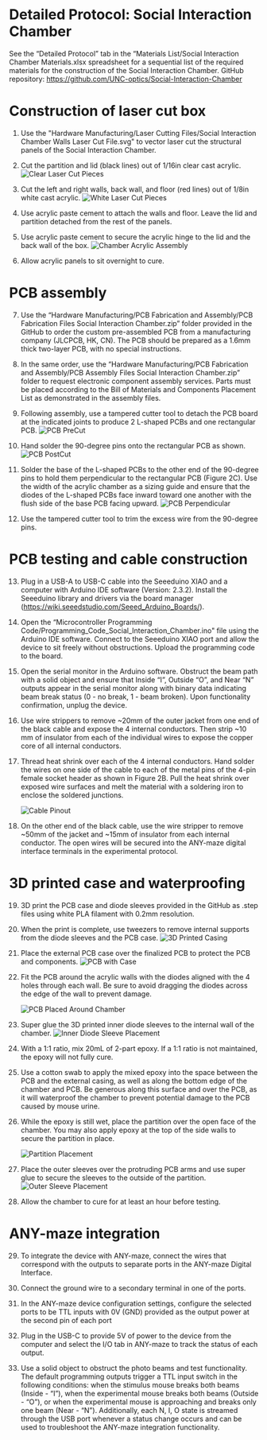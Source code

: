 # Detailed Protocol: Social Interaction Chamber 

See the “Detailed Protocol” tab in the “Materials List/Social Interaction Chamber Materials.xlsx spreadsheet for a sequential list of the required materials for the construction of the Social Interaction Chamber.
GitHub repository: https://github.com/UNC-optics/Social-Interaction-Chamber 

# Construction of laser cut box

1.	Use the "Hardware Manufacturing/Laser Cutting Files/Social Interaction Chamber Walls Laser Cut File.svg" to vector laser cut the structural panels of the Social Interaction Chamber.
   
2.	Cut the partition and lid (black lines) out of 1/16in clear cast acrylic.
   ![Clear Laser Cut Pieces](https://github.com/user-attachments/assets/6a37a6c0-da75-4a4f-b60f-0c010265fa8a)
  	
3.	Cut the left and right walls, back wall, and floor (red lines) out of 1/8in white cast acrylic.
   ![White Laser Cut Pieces](https://github.com/user-attachments/assets/3ea4cb6e-5954-450e-8881-0b6baed38976)
  	
4.	Use acrylic paste cement to attach the walls and floor. Leave the lid and partition detached from the rest of the panels.
   
5.	Use acrylic paste cement to secure the acrylic hinge to the lid and the back wall of the box.
   ![Chamber Acrylic Assembly](https://github.com/user-attachments/assets/3b6847cc-9614-4489-95fc-c9b40c694510)

6.	Allow acrylic panels to sit overnight to cure. 

# PCB assembly

7.	Use the “Hardware Manufacturing/PCB Fabrication and Assembly/PCB Fabrication Files Social Interaction Chamber.zip” folder provided in the GitHub to order the custom pre-assembled PCB from a manufacturing company (JLCPCB, HK, CN). The PCB should be prepared as a 1.6mm thick two-layer PCB, with no special instructions.
   
8.	In the same order, use the “Hardware Manufacturing/PCB Fabrication and Assembly/PCB Assembly Files Social Interaction Chamber.zip” folder to request electronic component assembly services. Parts must be placed according to the Bill of Materials and Components Placement List as demonstrated in the assembly files.
    
9.	Following assembly, use a tampered cutter tool to detach the PCB board at the indicated joints to produce 2 L-shaped PCBs and one rectangular PCB.
   ![PCB PreCut](https://github.com/user-attachments/assets/68fa4855-61aa-4018-852d-9c0f7007131e)

10. Hand solder the 90-degree pins onto the rectangular PCB as shown.
    ![PCB PostCut](https://github.com/user-attachments/assets/8707419a-9551-4b26-9ecc-c180010a4cd7)

11. Solder the base of the L-shaped PCBs to the other end of the 90-degree pins to hold them perpendicular to the rectangular PCB (Figure 2C). Use the width of the acrylic chamber as a sizing guide and ensure that the diodes of the L-shaped PCBs face inward toward one another with the flush side of the base PCB facing upward.
    ![PCB Perpendicular](https://github.com/user-attachments/assets/6f875342-134d-4b68-8167-c98845003936)

12. Use the tampered cutter tool to trim the excess wire from the 90-degree pins.


# PCB testing and cable construction

13. Plug in a USB-A to USB-C cable into the Seeeduino XIAO and a computer with Arduino IDE software (Version: 2.3.2). Install the Seeeduino library and drivers via the board manager (https://wiki.seeedstudio.com/Seeed_Arduino_Boards/).
    
14. Open the “Microcontroller Programming Code/Programming_Code_Social_Interaction_Chamber.ino" file using the Arduino IDE software. Connect to the Seeeduino XIAO port and allow the device to sit freely without obstructions. Upload the programming code to the board.
  
15. Open the serial monitor in the Arduino software. Obstruct the beam path with a solid object and ensure that Inside “I”, Outside “O”, and Near “N” outputs appear in the serial monitor along with binary data indicating beam break status (0 - no break, 1 - beam broken). Upon functionality confirmation, unplug the device.
    
16. Use wire strippers to remove ~20mm of the outer jacket from one end of the black cable and expose the 4 internal conductors. Then strip ~10 mm of insulator from each of the individual wires to expose the copper core of all internal conductors.
    
17. Thread heat shrink over each of the 4 internal conductors. Hand solder the wires on one side of the cable to each of the metal pins of the 4-pin female socket header as shown in Figure 2B. Pull the heat shrink over exposed wire surfaces and melt the material with a soldering iron to enclose the soldered junctions.
    
    ![Cable Pinout](https://github.com/user-attachments/assets/de594cb1-ff33-4ce7-89c0-413638bbd0cf)

18. On the other end of the black cable, use the wire stripper to remove ~50mm of the jacket and ~15mm of insulator from each internal conductor. The open wires will be secured into the ANY-maze digital interface terminals in the experimental protocol.

# 3D printed case and waterproofing
19. 3D print the PCB case and diode sleeves provided in the GitHub as .step files using white PLA filament with 0.2mm resolution.
20. When the print is complete, use tweezers to remove internal supports from the diode sleeves and the PCB case.
    ![3D Printed Casing](https://github.com/user-attachments/assets/c63ea85d-db89-451b-ad10-bc1a7e68651c)
    
21. Place the external PCB case over the finalized PCB to protect the PCB and components.
![PCB with Case](https://github.com/user-attachments/assets/2a1111d7-4de6-4b23-89be-299ad7393930)

22. Fit the PCB around the acrylic walls with the diodes aligned with the 4 holes through each wall. Be sure to avoid dragging the diodes across the edge of the wall to prevent damage.
    
    ![PCB Placed Around Chamber](https://github.com/user-attachments/assets/dac081dc-cd19-4ac8-ac1d-ff1d14faae1b)

23. Super glue the 3D printed inner diode sleeves to the internal wall of the chamber.
    ![Inner Diode Sleeve Placement](https://github.com/user-attachments/assets/347cacdc-24b3-4b23-975e-a12556d9acd3)

24. With a 1:1 ratio, mix 20mL of 2-part epoxy. If a 1:1 ratio is not maintained, the epoxy will not fully cure.
25. Use a cotton swab to apply the mixed epoxy into the space between the PCB and the external casing, as well as along the bottom edge of the chamber and PCB. Be generous along this surface and over the PCB, as it will waterproof the chamber to prevent potential damage to the PCB caused by mouse urine.
26. While the epoxy is still wet, place the partition over the open face of the chamber. You may also apply epoxy at the top of the side walls to secure the partition in place.

    ![Partition Placement](https://github.com/user-attachments/assets/27d2ef60-740d-4079-a9a5-0f123fb5614c)

27. Place the outer sleeves over the protruding PCB arms and use super glue to secure the sleeves to the outside of the partition.
    ![Outer Sleeve Placement](https://github.com/user-attachments/assets/723e89b2-ced5-4816-965e-b7e8508a4e04)

28. Allow the chamber to cure for at least an hour before testing. 

# ANY-maze integration

29. To integrate the device with ANY-maze, connect the wires that correspond with the outputs to separate ports in the ANY-maze Digital Interface.
    
30. Connect the ground wire to a secondary terminal in one of the ports.
    
31. In the ANY-maze device configuration settings, configure the selected ports to be TTL inputs with 0V (GND) provided as the output power at the second pin of each port
    
32. Plug in the USB-C to provide 5V of power to the device from the computer and select the I/O tab in ANY-maze to track the status of each output.
  
33. Use a solid object to obstruct the photo beams and test functionality. The default programming outputs trigger a TTL input switch in the following conditions: when the stimulus mouse breaks both beams (Inside - “I”), when the experimental mouse breaks both beams (Outside - “O”), or when the experimental mouse is approaching and breaks only one beam (Near - “N”). Additionally, each N, I, O state is streamed through the USB port whenever a status change occurs and can be used to troubleshoot the ANY-maze integration functionality.
